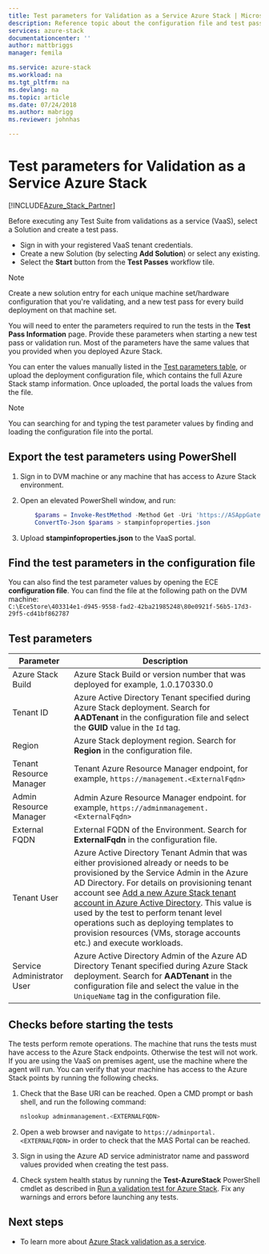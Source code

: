 ```yaml
---
title: Test parameters for Validation as a Service Azure Stack | Microsoft Docs
description: Reference topic about the configuration file and test pass parameters for Validation as a Service Azure Stack.
services: azure-stack
documentationcenter: ''
author: mattbriggs
manager: femila

ms.service: azure-stack
ms.workload: na
ms.tgt_pltfrm: na
ms.devlang: na
ms.topic: article
ms.date: 07/24/2018
ms.author: mabrigg
ms.reviewer: johnhas

---
```


# Test parameters for Validation as a Service Azure Stack

[!INCLUDE[Azure_Stack_Partner](./includes/azure-stack-partner-appliesto.md)]

Before executing any Test Suite from validations as a service (VaaS), select a Solution and create a test pass.

- Sign in with your registered VaaS tenant credentials.
- Create a new Solution (by selecting **Add Solution**) or select any existing.
- Select the **Start** button from the **Test Passes** workflow tile.

> [!Note]  
> Create a new solution entry for each unique machine set/hardware configuration that you're validating, and a new test pass for every build deployment on that machine set.

You will need to enter the parameters required to run the tests in the **Test Pass Information** page. Provide these parameters when starting a new test pass or validation run. Most of the parameters have the same values that you provided when you deployed Azure Stack.

You can enter the values manually listed in the [Test parameters table](#test-parameters), or upload the deployment configuration file, which contains the full Azure Stack stamp information. Once uploaded, the portal loads the values from the file.

> [!Note]  
> You can searching for and typing the test parameter values by finding and loading the configuration file into the portal.

## Export the test parameters using PowerShell

1. Sign in to DVM machine or any machine that has access to Azure Stack environment.
2. Open an elevated PowerShell window, and run:

    ````PowerShell  
        $params = Invoke-RestMethod -Method Get -Uri 'https://ASAppGateway:4443/ServiceTypeId/4dde37cc-6ee0-4d75-9444-7061e156507f/CloudDefinition/GetStampInformation'
        ConvertTo-Json $params > stampinfoproperties.json
    ````

3. Upload **stampinfoproperties.json** to the VaaS portal.

## Find the test parameters in the configuration file

You can also find the test parameter values by opening the ECE **configuration file**. You can find the file at the following path on the DVM machine:  
`C:\EceStore\403314e1-d945-9558-fad2-42ba21985248\80e0921f-56b5-17d3-29f5-cd41bf862787`

## Test parameters

| Parameter    | Description |
|-------------|-----------------|
| Azure Stack Build                      | Azure Stack Build or version number that was deployed for example, 1.0.170330.0 |
| Tenant ID                              | Azure Active Directory Tenant specified during Azure Stack deployment. Search for **AADTenant** in the configuration file and select the **GUID** value in the `Id` tag. |
| Region                                 | Azure Stack deployment region. Search for **Region** in the configuration file. |
| Tenant Resource Manager                | Tenant Azure Resource Manager endpoint, for example, `https://management.<ExternalFqdn>` |
| Admin Resource Manager                 | Admin Azure Resource Manager endpoint. for example, `https://adminmanagement.<ExternalFqdn>` |
| External FQDN                          | External FQDN of the Environment. Search for **ExternalFqdn** in the configuration file. |
| Tenant User                            | Azure Active Directory Tenant Admin that was either provisioned already or needs to be provisioned by the Service Admin in the Azure AD Directory. For details on provisioning tenant account see [Add a new Azure Stack tenant account in Azure Active Directory](https://docs.microsoft.com/azure/azure-stack/azure-stack-add-new-user-aad). This value is used by the test to perform tenant level operations such as deploying templates to provision resources (VMs, storage accounts etc.) and execute workloads. |
| Service Administrator User             | Azure Active Directory Admin of the Azure AD Directory Tenant specified during Azure Stack deployment. Search for **AADTenant** in the configuration file and select the value in the `UniqueName` tag in the configuration file. |

## Checks before starting the tests

The tests perform remote operations. The machine that runs the tests must have access to the Azure Stack endpoints. Otherwise the test will not work. If you are using the VaaS on premises agent, use the machine where the agent will run. You can verify that your machine has access to the Azure Stack points by running the following checks.

1. Check that the Base URI can be reached. Open a CMD prompt or bash shell, and run the following command:

    ```bash  
    nslookup adminmanagement.<EXTERNALFQDN>
    ```

2. Open a web browser and navigate to `https://adminportal.<EXTERNALFQDN>` in order to check that the MAS Portal can be reached.

3. Sign in using the Azure AD service administrator name and password values provided when creating the test pass.

4. Check system health status by running the **Test-AzureStack** PowerShell cmdlet as described in [Run a validation test for Azure Stack](https://docs.microsoft.com/en-us/azure/azure-stack/azure-stack-diagnostic-test). Fix any warnings and errors before launching any tests.

## Next steps

- To learn more about [Azure Stack validation as a service](https://docs.microsoft.com/azure/azure-stack/partner).
